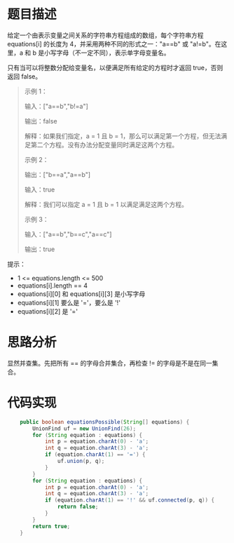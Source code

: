 # 题目描述
给定一个由表示变量之间关系的字符串方程组成的数组，每个字符串方程 equations[i] 的长度为 4，并采用两种不同的形式之一："a==b" 或 "a!=b"。在这里，a 和 b 是小写字母（不一定不同），表示单字母变量名。

只有当可以将整数分配给变量名，以便满足所有给定的方程时才返回 true，否则返回 false。 

 

> 示例 1：
> 
> 输入：["a==b","b!=a"]
> 
> 输出：false
> 
> 解释：如果我们指定，a = 1 且 b = 1，那么可以满足第一个方程，但无法满足第二个方程。没有办法分配变量同时满足这两个方程。
> 
> 示例 2：
> 
> 输出：["b\==a","a==b"]
> 
> 输入：true
> 
> 解释：我们可以指定 a = 1 且 b = 1 以满足满足这两个方程。
> 
> 示例 3：
> 
> 输入：["a\==b","b==c","a==c"]
> 
> 输出：true
 

提示：

- 1 <= equations.length <= 500
- equations[i].length == 4
- equations[i][0] 和 equations[i][3] 是小写字母
- equations[i][1] 要么是 '='，要么是 '!'
- equations[i][2] 是 '='


# 思路分析

显然并查集。先把所有 == 的字母合并集合，再检查 != 的字母是不是在同一集合。

# 代码实现
```java
    public boolean equationsPossible(String[] equations) {
        UnionFind uf = new UnionFind(26);
        for (String equation : equations) {
            int p = equation.charAt(0) - 'a';
            int q = equation.charAt(3) - 'a';
            if (equation.charAt(1) == '=') {
                uf.union(p, q);
            }
        }
        for (String equation : equations) {
            int p = equation.charAt(0) - 'a';
            int q = equation.charAt(3) - 'a';
            if (equation.charAt(1) == '!' && uf.connected(p, q)) {
                return false;
            }
        }
        return true;
    }
```